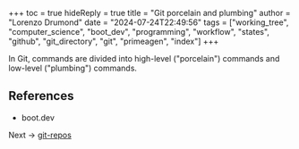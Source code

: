 +++
toc = true
hideReply = true
title = "Git porcelain and plumbing"
author = "Lorenzo Drumond"
date = "2024-07-24T22:49:56"
tags = ["working_tree",  "computer_science",  "boot_dev",  "programming",  "workflow",  "states",  "github",  "git_directory",  "git",  "primeagen",  "index"]
+++



In Git, commands are divided into high-level ("porcelain")
commands and low-level ("plumbing") commands.

## References

- boot.dev

Next -> [git-repos](/wiki/git-repos/)
